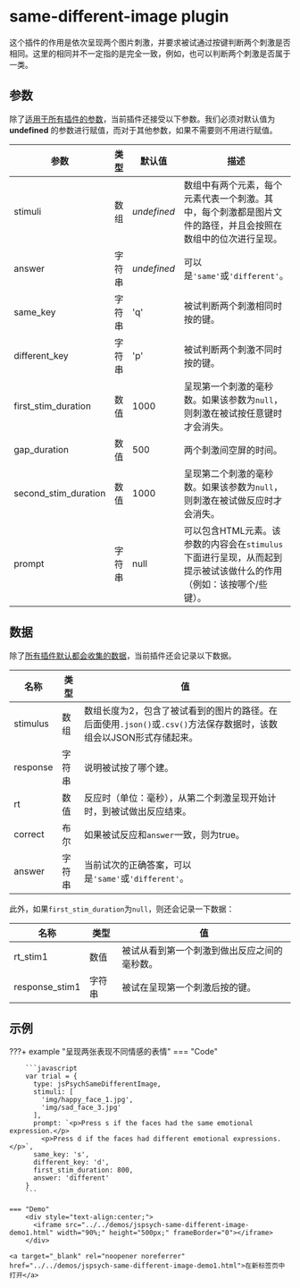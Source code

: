 # same-different-image plugin

这个插件的作用是依次呈现两个图片刺激，并要求被试通过按键判断两个刺激是否相同。这里的相同并不一定指的是完全一致，例如，也可以判断两个刺激是否属于一类。

## 参数

除了[适用于所有插件的参数](../overview/plugins.md#parameters-available-in-all-plugins#_3)，当前插件还接受以下参数。我们必须对默认值为 **undefined** 的参数进行赋值，而对于其他参数，如果不需要则不用进行赋值。

| 参数                 | 类型   | 默认值      | 描述                                                         |
| -------------------- | ------ | ----------- | ------------------------------------------------------------ |
| stimuli              | 数组   | *undefined* | 数组中有两个元素，每个元素代表一个刺激。其中，每个刺激都是图片文件的路径，并且会按照在数组中的位次进行呈现。 |
| answer               | 字符串 | *undefined* | 可以是`'same'`或`'different'`。                              |
| same_key             | 字符串 | 'q'         | 被试判断两个刺激相同时按的键。                               |
| different_key        | 字符串 | 'p'         | 被试判断两个刺激不同时按的键。                               |
| first_stim_duration  | 数值   | 1000        | 呈现第一个刺激的毫秒数。如果该参数为`null`，则刺激在被试按任意键时才会消失。 |
| gap_duration         | 数值   | 500         | 两个刺激间空屏的时间。                                       |
| second_stim_duration | 数值   | 1000        | 呈现第二个刺激的毫秒数。如果该参数为`null`，则刺激在被试做反应时才会消失。 |
| prompt               | 字符串 | null        | 可以包含HTML元素。该参数的内容会在`stimulus`下面进行呈现，从而起到提示被试该做什么的作用（例如：该按哪个/些键）。 |


## 数据

除了[所有插件默认都会收集的数据](../overview/plugins.md#_4)，当前插件还会记录以下数据。

| 名称     | 类型   | 值                                                           |
| -------- | ------ | ------------------------------------------------------------ |
| stimulus | 数组   | 数组长度为2，包含了被试看到的图片的路径。在后面使用`.json()`或`.csv()`方法保存数据时，该数组会以JSON形式存储起来。 |
| response | 字符串 | 说明被试按了哪个建。                                         |
| rt       | 数值   | 反应时（单位：毫秒），从第二个刺激呈现开始计时，到被试做出反应结束。 |
| correct  | 布尔   | 如果被试反应和`answer`一致，则为true。                       |
| answer   | 字符串 | 当前试次的正确答案，可以是`'same'`或`'different'`。          |

此外，如果`first_stim_duration`为`null`，则还会记录一下数据：

| 名称     | 类型   | 值                                                           |
| --------------- | ------- | ---------------------------------------- |
| rt_stim1        | 数值 | 被试从看到第一个刺激到做出反应之间的毫秒数。 |
| response_stim1  | 字符串  | 被试在呈现第一个刺激后按的键。 |

## 示例

???+ example "呈现两张表现不同情感的表情"
    === "Code"

        ```javascript
        var trial = {
          type: jsPsychSameDifferentImage,
          stimuli: [
            'img/happy_face_1.jpg', 
            'img/sad_face_3.jpg'
          ],
          prompt: `<p>Press s if the faces had the same emotional expression.</p>
            <p>Press d if the faces had different emotional expressions.</p>`,
          same_key: 's',
          different_key: 'd',
          first_stim_duration: 800,
          answer: 'different'
        }
        ```

    === "Demo"
        <div style="text-align:center;">
          <iframe src="../../demos/jspsych-same-different-image-demo1.html" width="90%;" height="500px;" frameBorder="0"></iframe>
        </div>

    <a target="_blank" rel="noopener noreferrer" href="../../demos/jspsych-same-different-image-demo1.html">在新标签页中打开</a>
